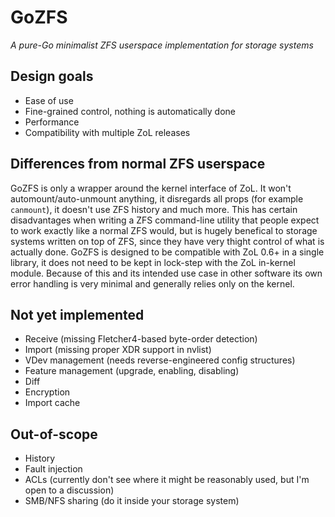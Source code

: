 # GoZFS
*A pure-Go minimalist ZFS userspace implementation for storage systems*

## Design goals
* Ease of use
* Fine-grained control, nothing is automatically done
* Performance
* Compatibility with multiple ZoL releases

## Differences from normal ZFS userspace
GoZFS is only a wrapper around the kernel interface of ZoL. It won't automount/auto-unmount anything,
it disregards all props (for example `canmount`), it doesn't use ZFS history and much more.
This has certain disadvantages when writing a ZFS command-line utility that people expect to work
exactly like a normal ZFS would, but is hugely benefical to storage systems written on top of ZFS,
since they have very thight control of what is actually done.
GoZFS is designed to be compatible with ZoL 0.6+ in a single library,
it does not need to be kept in lock-step with the ZoL in-kernel module.
Because of this and its intended use case in other software its own
error handling is very minimal and generally relies only on the kernel.

## Not yet implemented
* Receive (missing Fletcher4-based byte-order detection)
* Import (missing proper XDR support in nvlist)
* VDev management (needs reverse-engineered config structures)
* Feature management (upgrade, enabling, disabling)
* Diff
* Encryption
* Import cache

## Out-of-scope
* History
* Fault injection
* ACLs (currently don't see where it might be reasonably used, but I'm open to a discussion)
* SMB/NFS sharing (do it inside your storage system)


